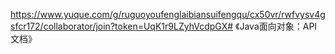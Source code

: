https://www.yuque.com/g/ruguoyoufenglaibiansuifengqu/cx50vr/rwfvysv4gsfcr172/collaborator/join?token=UqK1r9LZyhVcdpGX# 《Java面向对象：API文档》